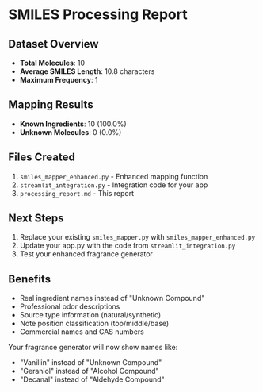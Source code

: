 # SMILES Processing Report

## Dataset Overview
- **Total Molecules**: 10
- **Average SMILES Length**: 10.8 characters
- **Maximum Frequency**: 1

## Mapping Results
- **Known Ingredients**: 10 (100.0%)
- **Unknown Molecules**: 0 (0.0%)

## Files Created
1. `smiles_mapper_enhanced.py` - Enhanced mapping function
2. `streamlit_integration.py` - Integration code for your app
3. `processing_report.md` - This report

## Next Steps
1. Replace your existing `smiles_mapper.py` with `smiles_mapper_enhanced.py`
2. Update your app.py with the code from `streamlit_integration.py`
3. Test your enhanced fragrance generator

## Benefits
- Real ingredient names instead of "Unknown Compound"
- Professional odor descriptions
- Source type information (natural/synthetic)
- Note position classification (top/middle/base)
- Commercial names and CAS numbers

Your fragrance generator will now show names like:
- "Vanillin" instead of "Unknown Compound"
- "Geraniol" instead of "Alcohol Compound"
- "Decanal" instead of "Aldehyde Compound"

